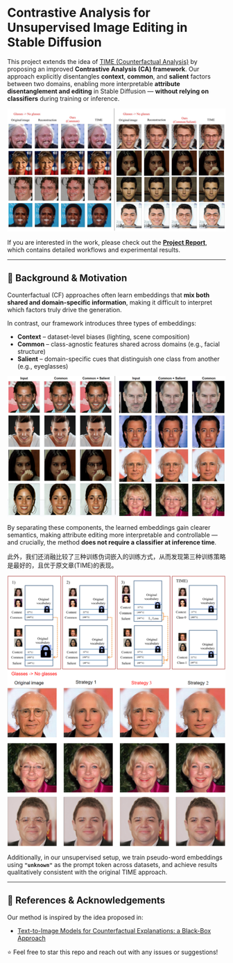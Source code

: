# Contrastive Analysis for Unsupervised Image Editing in Stable Diffusion

This project extends the idea of [TIME (Counterfactual Analysis)](https://github.com/guillaumejs2403/TIME) by proposing an improved **Contrastive Analysis (CA) framework**.
Our approach explicitly disentangles **context**, **common**, and **salient** factors between two domains, enabling more interpretable **attribute disentanglement and editing** in Stable Diffusion — **without relying on classifiers** during training or inference.

![result](IMAGES/CA_CF_contrastion.jpg)

If you are interested in the work, please check out the [**Project Report**](Research_project_2.pdf), which contains detailed workflows and experimental results.  

---

## 📌 Background & Motivation
Counterfactual (CF) approaches often learn embeddings that **mix both shared and domain-specific information**, making it difficult to interpret which factors truly drive the generation.

In contrast, our framework introduces three types of embeddings:
- **Context** – dataset-level biases (lighting, scene composition)
- **Common** – class-agnostic features shared across domains (e.g., facial structure)
- **Salient** – domain-specific cues that distinguish one class from another (e.g., eyeglasses)

![Distanglement](IMAGES/Unknown_third_results.png)

By separating these components, the learned embeddings gain clearer semantics, making attribute editing more interpretable and controllable — and crucially, the method **does not require a classifier at inference time**.

此外，我们还消融比较了三种训练伪词嵌入的训练方式，从而发现第三种训练策略是最好的，且优于原文章(TIME)的表现。

![Strategy](IMAGES/Train_way.jpg)
![Strategy](IMAGES/Strategy_results-1.png)

Additionally, in our unsupervised setup, we train pseudo-word embeddings using **`"unknown"`** as the prompt token across datasets, and achieve results qualitatively consistent with the original TIME approach.

---

## 📝 References & Acknowledgements
Our method is inspired by the idea proposed in:
- [Text-to-Image Models for Counterfactual Explanations: a Black-Box Approach](https://arxiv.org/abs/2309.07944)

⭐️ Feel free to star this repo and reach out with any issues or suggestions!
